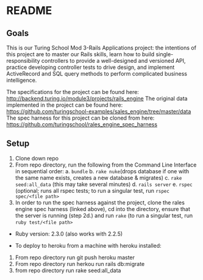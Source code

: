 # README

## Goals
This is our Turing School Mod 3-Rails Applications project: the intentions of this project are to master our Rails skills, learn how to build single-responsibility controllers to provide a well-designed and versioned API, practice developing controller tests to drive design, and implement ActiveRecord and SQL query methods to perform complicated business intelligence.

The specifications for the project can be found here: http://backend.turing.io/module3/projects/rails_engine
The original data implemented in the project can be found here: https://github.com/turingschool-examples/sales_engine/tree/master/data
The spec harness for this project can be cloned from here: https://github.com/turingschool/rales_engine_spec_harness

## Setup

1. Clone down repo
2. From repo directory, run the following from the Command Line Interface in sequential order:
  a. `bundle`
  b. `rake nuke`(drops database if one with the same name exists, creates a new database & migrates)
  c. `rake seed:all_data` (this may take several minutes)
  d. `rails server`
  e. `rspec` (optional; runs all rspec tests; to run a singular test, run `rspec spec/<file path>`
3. In order to run the spec harness against the project, clone the rales engine spec harness (linked above), cd into the directory, ensure that the server is running (step 2d.) and run `rake` (to run a singular test, run `ruby test/<file path>`

* Ruby version: 2.3.0 (also works with 2.2.5)

* To deploy to heroku from a machine with heroku installed:
1. From repo directory run git push heroku master
2. From repo directory run herkou run rails db:migrate
3. from repo directory run rake seed:all_data
